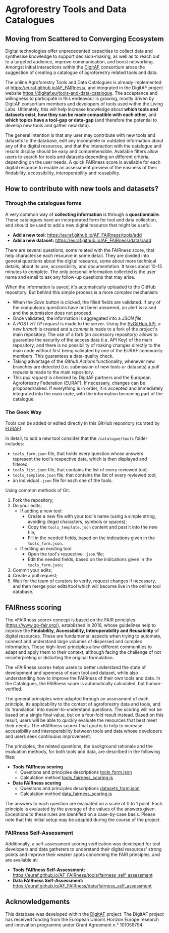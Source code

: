 # Agroforestry Tools and Data Catalogues
## Moving from Scattered to Converging Ecosystem

Digital technologies offer unprecedented capacities to collect data and synthesise knowledge to support decision-making, as well as to reach out to a targeted audience, improve communication, and boost networking. Amongst initial interactions within the [DigitAF](https://digitaf.eu/) consortium arose the suggestion of creating a catalogue of agroforestry related tools and data.

The online Agroforestry Tools and Data Catalogues is already implemented at https://euraf.github.io/AF_FAIRness/, and integrated in the DigitAF project website https://digitaf.eu/tools-and-data-catalogue. The acceptance and willingness to participate in this endeavour is growing, mostly driven by DigitAF consortium members and developers of tools used within the Living Labs. Ultimately, this will help increase knowledge about **which tools and datasets exist**, **how they can be made compatible with each other**, and **which topics have a tool-gap or data-gap** (and therefore the potential to develop new tools and gather new data).

The general intention is that any user may contribute with new tools and datasets to the database, edit any incomplete or outdated information about any of the digital resources, and that the interaction with the catalogue and results display should be easy and comprehensible. Available filters allow users to search for tools and datasets depending on different criteria, depending on the user needs. A quick FAIRness score is available for each digital resource to enable an assessment preview of the easiness of their findability, accessibility, interoperability and reusability.

## How to contribute with new tools and datasets?
### Through the catalogues forms

A very common way of **collecting information** is through a **questionnaire**. These catalogues have an incorporated form for tool and data collection, and should be used to add a new digital resource that might be useful.

- **Add a new tool:** https://euraf.github.io/AF_FAIRness/tools/add
- **Add a new dataset:** https://euraf.github.io/AF_FAIRness/datas/add

There are several questions, some related with the FAIRness score, that help characterise each resource in some detail. They are divided into general questions about the digital resource, some about more technical details, about its use, accessibility, and documentation. It takes about 10-15 minutes to complete. The only personal information collected is the user name and email to ask any follow-up questions that may arise.

When the information is saved, it's automatically uploaded to the GitHub repository. But behind  this simple process is a more complex mechanism:
- When the _Save_ button is clicked, the filled fields are validated. If any of the compulsory questions have not been answered, an alert is raised and the submission does not proceed.
- Once validated, the information is aggregated into a _JSON file_.
- A _POST HTTP request_ is made to the server. Using the [PyGitHub API](https://github.com/PyGithub/PyGithub), a _new branch_ is created and a _commit_ is made to a fork of the project's main repository. The use of a fork (an accessory repository) allows to guarantee the security of the access data (i.e. API Key) of the main repository, and there is no possibility of making changes directly to the main code without first being validated by one of the EURAF community members. This guarantees a data-quality check.
- Taking advantage of the _Github Actions_ functionality, whenever new branches are detected (i.e. submission of new tools or datasets) a _pull request_ is made to the main repository.
- This _pull request_ is checked by DigitAF partners and the European Agroforestry Federation (EURAF). If necessary, changes can be proposed/asked. If everything is in order, it is accepted and immediately integrated into the main code, with the information becoming part of the catalogue.

### The Geek Way

Tools can be added or edited directly in this GitHub repository (curated by [EURAF](https://euraf.net/)).

In detail, to add a new tool consider that the `/catalogue/tools` folder includes:
- `tools_form.json` file, that holds every question whose answers represent the tool's respective data, which is then displayed and filtered;
- `tools_list.json` file, that contains the list of every reviewed tool;
- `tools_template.json` file, that contains the list of every reviewed tool;
- an individual `.json` file for each one of the tools.

Using common methods of Git:
1. Fork the repository;
2. Do your edits;
	- If adding a new tool:
		- Create a new file with your tool's name (using a simple string, avoiding illegal characters, symbols or spaces);
		- Copy the `tools_template.json` content and past it into the new file;
		- Fill in the needed fields, based on the indications given in the `tools_form.json`.
	- If editing an existing tool:
		- Open the tool's respective `.json` file;
		- Edit the needed fields, based on the indications given in the `tools_form.json`;
3. Commit your edits;
4. Create a pull request;
5. Wait for the team of curators to verify, request changes if necessary, and then merge your edits/tool which will become live in the online tool database.

## FAIRness scoring

The «FAIRness score» concept is based on the FAIR principles (https://www.go-fair.org/), established in 2016, whose guidelines help to improve the **Findability, Accessibility, Interoperability and Reusability** of digital resources. These are fundamental aspects when trying to automate, connect and understand large volumes of dispersed and complex information. These high-level principles allow different communities to adapt and apply them to their context, although facing the challenge of not misinterpreting or distorting the original formulation.

The «FAIRness score» helps users to better understand the state of development and openness of each tool and dataset, while also understanding how to improve the FAIRness of their own tools and data. In the Catalogues, the FAIRness score is automatically calculated, but human-verified.

The general principles were adapted through an assessment of each principle, its applicability to the context of agroforestry data and tools, and its 'translation' into easier-to-understand questions. The scoring will not be based on a single final value, but on a four-fold result instead. Based on this result, users will be able to quickly evaluate the resources that best meet their needs. The «FAIRness score» final goal is to help to increase accessibility and interoperability between tools and data whose developers and users seek continuous improvement.

The principles, the related questions, the background rationale and the evaluation methods, for both tools and data, are described in the following files:

- **Tools FAIRness scoring**
  - Questions and principles descriptions [tools_form.json](https://github.com/euraf/AF_FAIRness/blob/main/catalogue/tools/tools_form.json)
  - Calculation method [tools_fairness_scoring.js](https://github.com/euraf/AF_FAIRness/blob/main/catalogue/tools/scoring/tools_fairness_scoring.js)
- **Data FAIRness scoring**
  - Questions and principles descriptions [datasets_form.json](https://github.com/euraf/AF_FAIRness/blob/main/catalogue/data/datasets_form.json)
  - Calculation method [data_fairness_scoring.js](https://github.com/euraf/AF_FAIRness/blob/main/catalogue/data/scoring/data_fairness_scoring.js)

The answers to each question are evaluated on a scale of 0 to 1 point. Each principle is evaluated by the average of the values of the answers given. Exceptions to these rules are identified on a case-by-case basis. Please note that this initial setup may be adapted during the course of the project.

### FAIRness Self-Assessment

Additionally, a self-assessment scoring verification was developed for tool developers and data gatherers to understand their digital resources' strong points and improve their weaker spots concerning the FAIR principles, and are available at:

- **Tools FAIRness Self-Assessment:** https://euraf.github.io/AF_FAIRness/tools/fairness_self_assessment
- **Data FAIRness Self-Assessment:** https://euraf.github.io/AF_FAIRness/data/fairness_self_assessment

## Acknowledgements

This database was developed within the [DigitAF](https://digitaf.eu/) project. The DigitAF project has received funding from the European Union’s Horizon Europe research and innovation programme under Grant Agreement n.° 101059794.